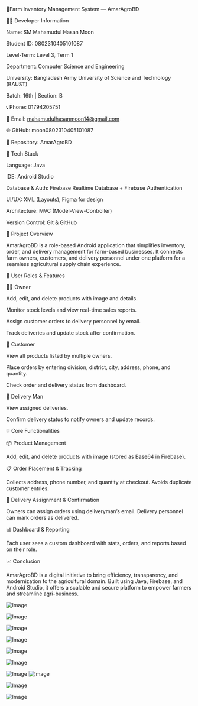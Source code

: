 🌾Farm Inventory Management System — AmarAgroBD






👨‍💻 Developer Information

Name: SM Mahamudul Hasan Moon

Student ID: 0802310405101087

Level-Term: Level 3, Term 1

Department: Computer Science and Engineering

University: Bangladesh Army University of Science and Technology (BAUST)

Batch: 16th | Section: B

📞 Phone: 01794205751

📧 Email: mahamudulhasanmoon14@gmail.com

🌐 GitHub: moon0802310405101087

🔗 Repository: AmarAgroBD











📱 Tech Stack

Language: Java

IDE: Android Studio

Database & Auth: Firebase Realtime Database + Firebase Authentication

UI/UX: XML (Layouts), Figma for design

Architecture: MVC (Model-View-Controller)

Version Control: Git & GitHub



📌 Project Overview

AmarAgroBD is a role-based Android application that simplifies inventory, order, and delivery management for farm-based businesses. It connects farm owners, customers, and delivery personnel under one platform for a seamless agricultural supply chain experience.

🔐 User Roles & Features


🧑‍🌾 Owner

Add, edit, and delete products with image and details.

Monitor stock levels and view real-time sales reports.

Assign customer orders to delivery personnel by email.

Track deliveries and update stock after confirmation.



👥 Customer

View all products listed by multiple owners.

Place orders by entering division, district, city, address, phone, and quantity.

Check order and delivery status from dashboard.


🚚 Delivery Man

View assigned deliveries.


Confirm delivery status to notify owners and update records.











💡 Core Functionalities

📦 Product Management

Add, edit, and delete products with image (stored as Base64 in Firebase).

📋 Order Placement & Tracking

Collects address, phone number, and quantity at checkout. Avoids duplicate customer entries.

🚚 Delivery Assignment & Confirmation

Owners can assign orders using deliveryman’s email. Delivery personnel can mark orders as delivered.

📊 Dashboard & Reporting

Each user sees a custom dashboard with stats, orders, and reports based on their role.











📈 Conclusion

AmarAgroBD is a digital initiative to bring efficiency, transparency, and modernization to the agricultural domain. Built using Java, Firebase, and Android Studio, it offers a scalable and secure platform to empower farmers and streamline agri-business.


![Image](https://github.com/user-attachments/assets/25a702ed-b6c1-4769-889c-876fb402ca32)

![Image](https://github.com/user-attachments/assets/69bc27c3-d078-4efe-97e1-51a35c2ced48)

![Image](https://github.com/user-attachments/assets/b8a18240-80da-46d1-b567-40ceff85834e)

![Image](https://github.com/user-attachments/assets/c71eecd0-0660-4e88-98cb-211a857cb6e7)

![Image](https://github.com/user-attachments/assets/1fcdc43b-cd7d-45ca-9b10-b1108f8efd40)

![Image](https://github.com/user-attachments/assets/b24057ea-5621-4059-9381-417a0058e18f)

![Image](https://github.com/user-attachments/assets/3fb520c2-c7d5-4d88-8c8c-76bcb23147d8)
![Image](https://github.com/user-attachments/assets/9b4631a8-4e0c-4f3f-b10a-56c812b6c602)

![Image](https://github.com/user-attachments/assets/c983d88e-c96c-4908-bb70-51474a393a79)

![Image](https://github.com/user-attachments/assets/bbb1bf66-98e0-4df0-b357-93796845ecdf)
